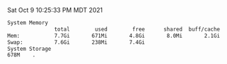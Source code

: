 Sat Oct  9 10:25:33 PM MDT 2021
```bash
System Memory
               total        used        free      shared  buff/cache   available
Mem:           7.7Gi       671Mi       4.8Gi       8.0Mi       2.1Gi       6.7Gi
Swap:          7.6Gi       238Mi       7.4Gi
System Storage
678M	.
```

